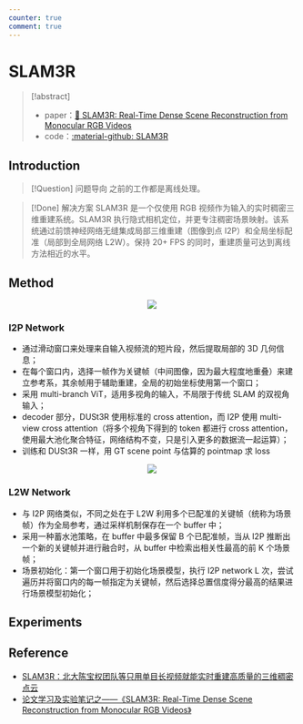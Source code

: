 ```yaml
---
counter: true
comment: true
---
```


# SLAM3R

> [!abstract]
> - paper：[:book: SLAM3R: Real-Time Dense Scene Reconstruction from Monocular RGB Videos](https://arxiv.org/abs/2412.09401)
> - code：[:material-github: SLAM3R](https://github.com/PKU-VCL-3DV/SLAM3R)

## Introduction

> [!Question] 问题导向
> 之前的工作都是离线处理。

> [!Done] 解决方案
> SLAM3R 是一个仅使用 RGB 视频作为输入的实时稠密三维重建系统。SLAM3R 执行隐式相机定位，并更专注稠密场景映射。该系统通过前馈神经网络无缝集成局部三维重建（图像到点 I2P）和全局坐标配准（局部到全局网络 L2W）。保持 20+ FPS 的同时，重建质量可达到离线方法相近的水平。

## Method

<center><img src="https://cdn.jsdelivr.net/gh/jujimeizuo/note@gh-pages/assets/images/cv/slam/slam3r-1.jpg"></center>

### I2P Network

- 通过滑动窗口来处理来自输入视频流的短片段，然后提取局部的 3D 几何信息；
- 在每个窗口内，选择一帧作为关键帧（中间图像，因为最大程度地重叠）来建立参考系，其余帧用于辅助重建，全局的初始坐标使用第一个窗口；
- 采用 multi-branch ViT，适用多视角的输入，不局限于传统 SLAM 的双视角输入；
- decoder 部分，DUSt3R 使用标准的 cross attention，而 I2P 使用 multi-view cross attention（将多个视角下得到的 token 都进行 cross attention，使用最大池化聚合特征，网络结构不变，只是引入更多的数据流一起运算）；
- 训练和 DUSt3R 一样，用 GT scene point 与估算的 pointmap 求 loss

<center><img src="https://cdn.jsdelivr.net/gh/jujimeizuo/note@gh-pages/assets/images/cv/slam/slam3r-2.jpg"></center>

### L2W Network

- 与 I2P 网络类似，不同之处在于 L2W 利用多个已配准的关键帧（统称为场景帧）作为全局参考，通过采样机制保存在一个 buffer 中；
- 采用一种蓄水池策略，在 buffer 中最多保留 B 个已配准帧，当从 I2P 推断出一个新的关键帧并进行融合时，从 buffer 中检索出相关性最高的前 K 个场景帧；
- 场景初始化：第一个窗口用于初始化场景模型，执行 I2P network L 次，尝试遍历并将窗口内的每一帧指定为关键帧，然后选择总置信度得分最高的结果进行场景模型初始化；


## Experiments

## Reference

- [SLAM3R：北大陈宝权团队等只用单目长视频就能实时重建高质量的三维稠密点云](https://mp.weixin.qq.com/s/fK5vJwbogcfwoduI9FuQ6w)
- [论文学习及实验笔记之——《SLAM3R: Real-Time Dense Scene Reconstruction from Monocular RGB Videos》](https://kwanwaipang.github.io/SLAM3R/#%E5%8F%AF%E8%A7%86%E5%8C%96%E5%A2%9E%E9%87%8F%E5%BC%8F%E5%BB%BA%E5%9B%BE)